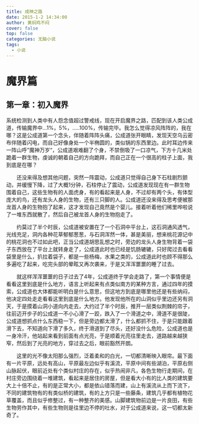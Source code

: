 ```yaml
---
title: 成神之路
date: 2015-1-2 14:34:00
author: 黄焖鸡不闷
cover: false
top: false
categories: 无脑小说
tags:
  - 小说
---
```


# 魔界篇
## 第一章：初入魔界
系统检测到人类中有人怨念值超过警戒线，现在开启魔界之路，匹配到该人类公成道，传输魔界中...1%，5%，.....100%，传输完毕。我怎么觉得凉风阵阵的，我在哪？这是公成道第一个念头，伴随着阵阵头痛，公成道张开眼睛，发现天空乌云密布伴随着闪电，而自己好像身处一个半椭圆的，类似锅的东西里边。此时耳边传来一阵山呼”魔神万岁“，公成道艰难翻了个身，不禁倒吸了一口凉气，下方十几米处跪着一群生物，虔诚的朝着自己的方向跪拜，而自己正在一个很高的柱子上面，我到底是在哪？

　　还没来得及想其他问题，突然一阵震动，公成道只觉得自己身下石柱剧烈颤动，并缓慢下降，过了大概1分钟，石柱停止了震动，公成道发现现在有一群生物围着自己，这些生物有的人面虎身，有的看起来是人身，不过却有两个头，有体型庞大的鸟，还有龙头人身的生物，还有三只脚的人。公成道还没来得及思考便被那龙首人身的生物抱了起来，这才发现自己竟然是个婴儿。接着听着他们稀里哗啦说了一堆东西就散了，然后自己被龙首人身的生物抱走了。

　　约莫过了半个时辰，公成道被安置在了一个石洞中平台上，这石洞通风透气，光线充足，洞内各种花草郁郁葱葱，与石洞浑然一体，甚是美丽，想来桃花源记中的桃花洞也不过如此吧，正当公成道胡思乱想之时，旁边的龙头人身生物背着一袋子东西放在了平台上就转身走了，公成道此时也已经是饥肠辘辘，只好爬过去看看袋里是什么，扒拉着袋子，都是一些杨梅，水果之类的，公成道此时也顾不得那么多遍吃了起来，吃完头部的晕眩又再次袭来，于是又浑浑噩噩的睡了过去。

　　就这样浑浑噩噩的日子过去了4年，公成道终于学会走路了，第一个事情便是看看这里到底是什么地方，语言上听起来有点类似南方的某种方言，通过四年的摸索，公成道也大体都能听明白是什么意思，但这地方到底是哪里他还是有些纳闷，他决定四处走走看看这里到底是什么地方。他发现他所在的山洞似乎里边还另有洞天，于是摸着山洞小道向内走去，大约过了半个时辰，推开一层类似荆棘的帘子，往前迈开步子的公成道一不小心滑了一跤，跌入了一个滑道之中，滑道不是很陡，公成道想抓点什么东西稳一下，但是旁边都太滑了，什么都抓不住，于是只能跟着滑下去，不知道向下滑了多久，终于滑道到了尽头，还好没什么危险，公成道也是一身冷汗，他站起来看到前面有点光亮，于是顺着光亮往里走去，道路越来越狭窄，然后到了光亮的地方，穿过去之后，眼前豁然开朗。

　　这里的光不像太阳那么强烈，泛着柔和的白光，一切都清晰映入眼帘。最下面有一片平原，远处有高山，平原最左边似乎有溪流，平原中间有些湖泊，平原右侧山脉起伏，眼前近处有个类似村庄的存在，似乎热闹非凡，各色生物行走期间，在村庄旁边围绕着一堆建筑，看起来是居住的房屋，但是看大小有的比人类的建筑要大上十倍不止，有的是正常大小，都是依山错落而建，山上有溪流从上而下流下，不同的建筑物有的有类似桥的建筑，有的上方只是一些藤条，建筑几乎都有植物花草覆盖，而且似乎修整过，有一种整齐的美感。山脚建筑物前边是一片良田，有些生物劳作其中，有些生物则是往里边不停的吐水，对于公成道来说，这一切都太新奇了。